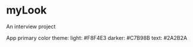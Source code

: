 # myLook
An interview project

App primary color theme: 
light: #F8F4E3
darker: #C7B98B
text: #2A2B2A

